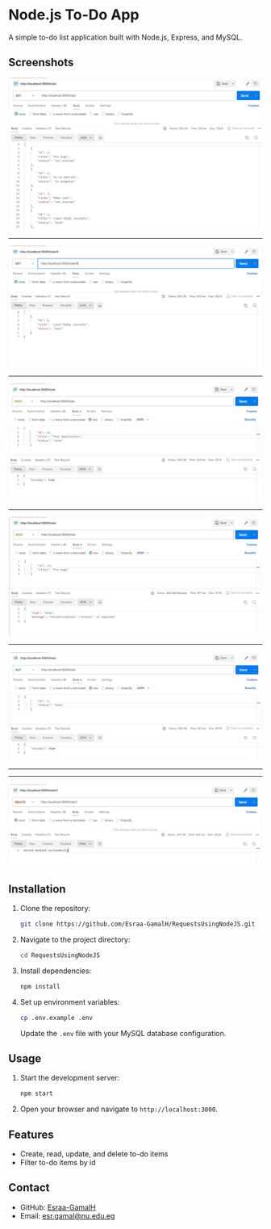 # Node.js To-Do App

A simple to-do list application built with Node.js, Express, and MySQL.

## Screenshots

![Features](demo/Get_Items.JPG)

---
![Features](demo/Get_item_by_ID.JPG)

---
![Features](demo/Add_Item.JPG)

---
![Features](demo/errorHandling_in_POST.JPG)

---
![Features](demo/update_item.JPG)

---


---
![Features](demo/delete_item.JPG)

## Installation

1. Clone the repository:
    ```sh
    git clone https://github.com/Esraa-GamalH/RequestsUsingNodeJS.git
    ```
2. Navigate to the project directory:
    ```sh
    cd RequestsUsingNodeJS
    ```
3. Install dependencies:
    ```sh
    npm install
    ```
4. Set up environment variables:
    ```sh
    cp .env.example .env
    ```
    Update the `.env` file with your MySQL database configuration.

## Usage
1. Start the development server:
    ```sh
    npm start
    ```
2. Open your browser and navigate to `http://localhost:3000`.

## Features

- Create, read, update, and delete to-do items
- Filter to-do items by id

## Contact

- GitHub: [Esraa-GamalH](https://github.com/Esraa-GamalH)
- Email: esr.gamal@nu.edu.eg
